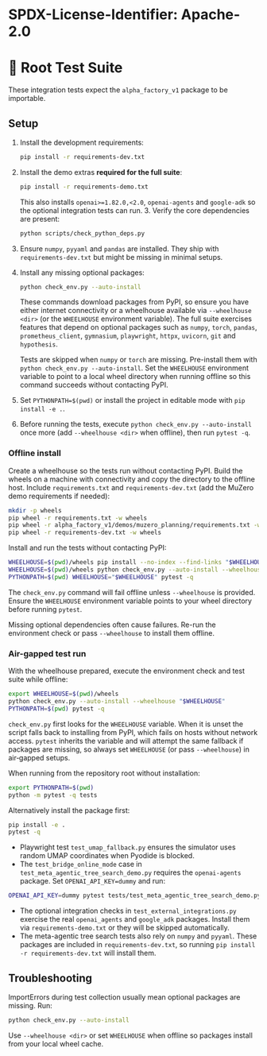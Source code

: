 # SPDX-License-Identifier: Apache-2.0
# 🧪 Root Test Suite

These integration tests expect the `alpha_factory_v1` package to be importable.

## Setup

1. Install the development requirements:
   ```bash
   pip install -r requirements-dev.txt
   ```
2. Install the demo extras **required for the full suite**:
   ```bash
   pip install -r requirements-demo.txt
   ```
   This also installs `openai>=1.82.0,<2.0`, `openai-agents` and `google-adk` so
   the optional integration tests can run.
   3. Verify the core dependencies are present:
   ```bash
   python scripts/check_python_deps.py
   ```
4. Ensure `numpy`, `pyyaml` and `pandas` are installed. They ship with
   `requirements-dev.txt` but might be missing in minimal setups.
5. Install any missing optional packages:
   ```bash
   python check_env.py --auto-install
   ```
   These commands download packages from PyPI, so ensure you have either
   internet connectivity or a wheelhouse available via `--wheelhouse <dir>`
   (or the `WHEELHOUSE` environment variable).
   The full suite exercises features that depend on optional packages such as
   `numpy`, `torch`, `pandas`, `prometheus_client`, `gymnasium`, `playwright`,
   `httpx`, `uvicorn`, `git` and `hypothesis`.
   
   Tests are skipped when `numpy` or `torch` are missing. Pre-install them with
   `python check_env.py --auto-install`. Set the `WHEELHOUSE` environment
   variable to point to a local wheel directory when running offline so this
   command succeeds without contacting PyPI.
6. Set `PYTHONPATH=$(pwd)` or install the project in editable mode with `pip install -e .`.
7. Before running the tests, execute `python check_env.py --auto-install` once
   more (add `--wheelhouse <dir>` when offline), then run `pytest -q`.

### Offline install

Create a wheelhouse so the tests run without contacting PyPI. Build the wheels on
a machine with connectivity and copy the directory to the offline host. Include
`requirements.txt` and `requirements-dev.txt` (add the MuZero demo requirements if
needed):

```bash
mkdir -p wheels
pip wheel -r requirements.txt -w wheels
pip wheel -r alpha_factory_v1/demos/muzero_planning/requirements.txt -w wheels
pip wheel -r requirements-dev.txt -w wheels
```

Install and run the tests without contacting PyPI:

```bash
WHEELHOUSE=$(pwd)/wheels pip install --no-index --find-links "$WHEELHOUSE" -r requirements-dev.txt
WHEELHOUSE=$(pwd)/wheels python check_env.py --auto-install --wheelhouse "$WHEELHOUSE"
PYTHONPATH=$(pwd) WHEELHOUSE="$WHEELHOUSE" pytest -q
```

The `check_env.py` command will fail offline unless `--wheelhouse` is provided.
Ensure the `WHEELHOUSE` environment variable points to your wheel directory
before running `pytest`.

Missing optional dependencies often cause failures. Re-run the environment check or pass `--wheelhouse` to install them offline.

### Air-gapped test run

With the wheelhouse prepared, execute the environment check and test suite while
offline:

```bash
export WHEELHOUSE=$(pwd)/wheels
python check_env.py --auto-install --wheelhouse "$WHEELHOUSE"
PYTHONPATH=$(pwd) pytest -q
```

`check_env.py` first looks for the `WHEELHOUSE` variable. When it is unset the
script falls back to installing from PyPI, which fails on hosts without network
access. `pytest` inherits the variable and will attempt the same fallback if
packages are missing, so always set `WHEELHOUSE` (or pass `--wheelhouse`) in
air‑gapped setups.

When running from the repository root without installation:

```bash
export PYTHONPATH=$(pwd)
python -m pytest -q tests
```

Alternatively install the package first:

```bash
pip install -e .
pytest -q
```
- Playwright test `test_umap_fallback.py` ensures the simulator uses random UMAP coordinates when Pyodide is blocked.
- The `test_bridge_online_mode` case in `test_meta_agentic_tree_search_demo.py` requires the `openai-agents` package. Set `OPENAI_API_KEY=dummy` and run:
```bash
OPENAI_API_KEY=dummy pytest tests/test_meta_agentic_tree_search_demo.py::test_bridge_online_mode
```
- The optional integration checks in `test_external_integrations.py` exercise
  the real `openai_agents` and `google_adk` packages. Install them via
  `requirements-demo.txt` or they will be skipped automatically.
- The meta-agentic tree search tests also rely on `numpy` and `pyyaml`. These packages are included in `requirements-dev.txt`, so running `pip install -r requirements-dev.txt` will install them.

## Troubleshooting

ImportErrors during test collection usually mean optional packages are missing.
Run:

```bash
python check_env.py --auto-install
```

Use `--wheelhouse <dir>` or set `WHEELHOUSE` when offline so packages
install from your local wheel cache.
